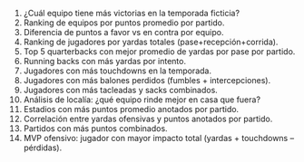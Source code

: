 1.	¿Cuál equipo tiene más victorias en la temporada ficticia?
2.	Ranking de equipos por puntos promedio por partido.
3.	Diferencia de puntos a favor vs en contra por equipo.
4.	Ranking de jugadores por yardas totales (pase+recepción+corrida).
5.	Top 5 quarterbacks con mejor promedio de yardas por pase por partido.
6.	Running backs con más yardas por intento.
7.	Jugadores con más touchdowns en la temporada.
8.	Jugadores con más balones perdidos (fumbles + intercepciones).
9.	Jugadores con más tacleadas y sacks combinados.
10.	Análisis de localía: ¿qué equipo rinde mejor en casa que fuera?
11.	Estadios con más puntos promedio anotados por partido.
12.	Correlación entre yardas ofensivas y puntos anotados por partido.
13.	Partidos con más puntos combinados.
14.	MVP ofensivo: jugador con mayor impacto total (yardas + touchdowns – pérdidas).
